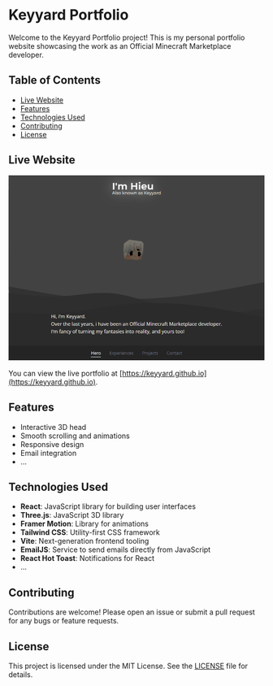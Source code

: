 # Keyyard Portfolio

Welcome to the Keyyard Portfolio project! This is my personal portfolio website showcasing the work as an Official Minecraft Marketplace developer.

## Table of Contents

- [Live Website](lLive-website)
- [Features](#features)
- [Technologies Used](#technologies-used)
- [Contributing](#contributing)
- [License](#license)

## Live Website

![Keyyard Portfolio](image.png)

You can view the live portfolio at [https://keyyard.github.io](https://keyyard.github.io).

## Features

- Interactive 3D head
- Smooth scrolling and animations
- Responsive design
- Email integration
- ...

## Technologies Used

- **React**: JavaScript library for building user interfaces
- **Three.js**: JavaScript 3D library
- **Framer Motion**: Library for animations
- **Tailwind CSS**: Utility-first CSS framework
- **Vite**: Next-generation frontend tooling
- **EmailJS**: Service to send emails directly from JavaScript
- **React Hot Toast**: Notifications for React
- ...

## Contributing

Contributions are welcome! Please open an issue or submit a pull request for any bugs or feature requests.

## License

This project is licensed under the MIT License. See the [LICENSE](LICENSE) file for details.